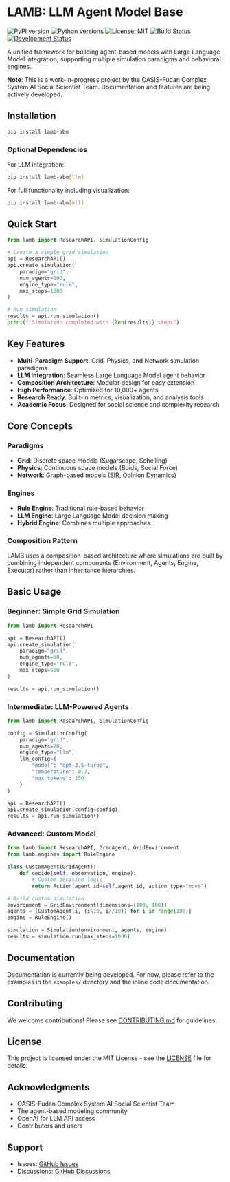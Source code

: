 # LAMB: LLM Agent Model Base

[![PyPI version](https://img.shields.io/pypi/v/lamb-abm.svg)](https://pypi.org/project/lamb-abm/)
[![Python versions](https://img.shields.io/badge/python-3.8%2B-blue.svg)](https://www.python.org/downloads/)
[![License: MIT](https://img.shields.io/badge/License-MIT-yellow.svg)](https://opensource.org/licenses/MIT)
[![Build Status](https://github.com/Brishian427/LAMB/workflows/Tests/badge.svg)](https://github.com/Brishian427/LAMB/actions)
[![Development Status](https://img.shields.io/badge/status-development-orange.svg)](https://github.com/Brishian427/LAMB)

A unified framework for building agent-based models with Large Language Model integration, supporting multiple simulation paradigms and behavioral engines.

**Note**: This is a work-in-progress project by the OASIS-Fudan Complex System AI Social Scientist Team. Documentation and features are being actively developed.

## Installation

```bash
pip install lamb-abm
```

### Optional Dependencies

For LLM integration:
```bash
pip install lamb-abm[llm]
```

For full functionality including visualization:
```bash
pip install lamb-abm[all]
```

## Quick Start

```python
from lamb import ResearchAPI, SimulationConfig

# Create a simple grid simulation
api = ResearchAPI()
api.create_simulation(
    paradigm="grid",
    num_agents=100,
    engine_type="rule",
    max_steps=1000
)

# Run simulation
results = api.run_simulation()
print(f"Simulation completed with {len(results)} steps")
```

## Key Features

- **Multi-Paradigm Support**: Grid, Physics, and Network simulation paradigms
- **LLM Integration**: Seamless Large Language Model agent behavior
- **Composition Architecture**: Modular design for easy extension
- **High Performance**: Optimized for 10,000+ agents
- **Research Ready**: Built-in metrics, visualization, and analysis tools
- **Academic Focus**: Designed for social science and complexity research

## Core Concepts

### Paradigms
- **Grid**: Discrete space models (Sugarscape, Schelling)
- **Physics**: Continuous space models (Boids, Social Force)
- **Network**: Graph-based models (SIR, Opinion Dynamics)

### Engines
- **Rule Engine**: Traditional rule-based behavior
- **LLM Engine**: Large Language Model decision making
- **Hybrid Engine**: Combines multiple approaches

### Composition Pattern
LAMB uses a composition-based architecture where simulations are built by combining independent components (Environment, Agents, Engine, Executor) rather than inheritance hierarchies.

## Basic Usage

### Beginner: Simple Grid Simulation

```python
from lamb import ResearchAPI

api = ResearchAPI()
api.create_simulation(
    paradigm="grid",
    num_agents=50,
    engine_type="rule",
    max_steps=500
)

results = api.run_simulation()
```

### Intermediate: LLM-Powered Agents

```python
from lamb import ResearchAPI, SimulationConfig

config = SimulationConfig(
    paradigm="grid",
    num_agents=20,
    engine_type="llm",
    llm_config={
        "model": "gpt-3.5-turbo",
        "temperature": 0.7,
        "max_tokens": 150
    }
)

api = ResearchAPI()
api.create_simulation(config=config)
results = api.run_simulation()
```

### Advanced: Custom Model

```python
from lamb import ResearchAPI, GridAgent, GridEnvironment
from lamb.engines import RuleEngine

class CustomAgent(GridAgent):
    def decide(self, observation, engine):
        # Custom decision logic
        return Action(agent_id=self.agent_id, action_type="move")

# Build custom simulation
environment = GridEnvironment(dimensions=(100, 100))
agents = [CustomAgent(i, (i%10, i//10)) for i in range(100)]
engine = RuleEngine()

simulation = Simulation(environment, agents, engine)
results = simulation.run(max_steps=1000)
```

## Documentation

Documentation is currently being developed. For now, please refer to the examples in the `examples/` directory and the inline code documentation.

## Contributing

We welcome contributions! Please see [CONTRIBUTING.md](CONTRIBUTING.md) for guidelines.

## License

This project is licensed under the MIT License - see the [LICENSE](LICENSE) file for details.

## Acknowledgments

- OASIS-Fudan Complex System AI Social Scientist Team
- The agent-based modeling community
- OpenAI for LLM API access
- Contributors and users

## Support

- Issues: [GitHub Issues](https://github.com/Brishian427/LAMB/issues)
- Discussions: [GitHub Discussions](https://github.com/Brishian427/LAMB/discussions)
